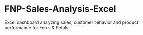 # FNP-Sales-Analysis-Excel
Excel dashboard analyzing sales, customer behavior and product performance for Ferns &amp; Petals.
